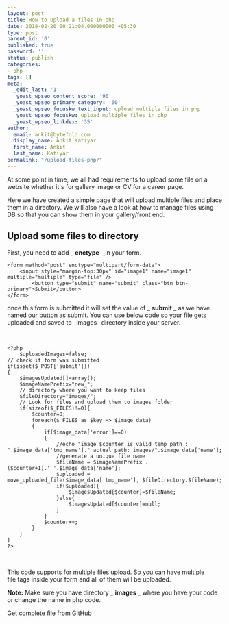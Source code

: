 ```yaml
---
layout: post
title: How to upload a files in php
date: 2018-02-20 00:21:04.000000000 +05:30
type: post
parent_id: '0'
published: true
password: ''
status: publish
categories:
- php
tags: []
meta:
  _edit_last: '1'
  _yoast_wpseo_content_score: '90'
  _yoast_wpseo_primary_category: '60'
  _yoast_wpseo_focuskw_text_input: upload multiple files in php
  _yoast_wpseo_focuskw: upload multiple files in php
  _yoast_wpseo_linkdex: '35'
author:
  email: ankit@bytefold.com
  display_name: Ankit Katiyar
  first_name: Ankit
  last_name: Katiyar
permalink: "/upload-files-php/"
---
```

At some point in time, we all had requirements to upload some file on a website whether it's for gallery image or CV for a career page.

Here we have created a simple page that will upload multiple files and place them in a directory. We will also have a look at how to manage files using DB so that you can show them in your gallery/front end.

## Upload some files to directory

First, you need to add _ **enctype&nbsp;** _in your form.

```
<form method="post" enctype="multipart/form-data">
	<input style="margin-top:30px" id="image1" name="image1" multiple="multiple" type="file" />
        <button type="submit" name="submit" class="btn btn-primary">Submit</button>
</form>
```

once this form is submitted it will set the value of&nbsp;_ **submit** _ as we have named our button as submit. You can use below code so your file gets uploaded and saved to _images&nbsp;_directory inside your server.

&nbsp;

```
<?php
	$uploadedImages=false;
// check if form was submitted
if(isset($_POST['submit']))
{
	$imagesUpdated[]=array();
	$imageNamePrefix="new_";
	// directory where you want to keep files
	$fileDirectory="images/";
	// Look for files and upload them to images folder
	if(sizeof($_FILES)!=0){
		$counter=0;
		foreach($_FILES as $key => $image_data)
		{
			if($image_data['error']==0)
			{
				//echo "image $counter is valid temp path : ".$image_data['tmp_name']." actual path: images/".$image_data['name'];
				//generate a unique file name
				$fileName = $imageNamePrefix . ($counter+1).'_'.$image_data['name'];
				$uploaded = move_uploaded_file($image_data['tmp_name'], $fileDirectory.$fileName);
				if($uploaded){
					$imagesUpdated[$counter]=$fileName;
				}else{
					$imagesUpdated[$counter]=null;
				}
			}
			$counter++;
		}
	}
}
?>
```

&nbsp;

This code supports for&nbsp;multiple files upload. So you can have multiple file&nbsp;tags inside your form and all of them will be uploaded.

**Note:** Make sure you have directory _ **images** _ where you have your code or change the name in php code.

Get complete file from [GitHub](https://github.com/ankitkatiyar91/bytefold/blob/master/php/file-upload.php)

&nbsp;

&nbsp;

